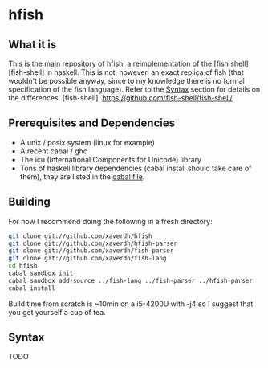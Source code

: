 # hfish

## What it is

This is the main repository of hfish, a reimplementation of the [fish shell][fish-shell] in haskell.
This is not, however, an exact replica of fish (that wouldn't be possible anyway, since to my knowledge there is no formal specification of the fish language).
Refer to the [Syntax](#syntax) section for details on the differences.
  [fish-shell]: https://github.com/fish-shell/fish-shell/

## Prerequisites and Dependencies
  * A unix / posix system (linux for example)
  * A recent cabal / ghc
  * The icu (International Components for Unicode) library
  * Tons of haskell library dependencies (cabal install should take care of them), they are listed in the [cabal file][hfish-cabal-file].

 [hfish-cabal-file]: https://github.com/xaverdh/hfish/blob/master/hfish.cabal

## Building

For now I recommend doing the following in a fresh directory:

```sh
git clone git://github.com/xaverdh/hfish
git clone git://github.com/xaverdh/hfish-parser
git clone git://github.com/xaverdh/fish-parser
git clone git://github.com/xaverdh/fish-lang
cd hfish
cabal sandbox init
cabal sandbox add-source ../fish-lang ../fish-parser ../hfish-parser
cabal install
```

Build time from scratch is ~10min on a i5-4200U with -j4 so I suggest that you get yourself a cup of tea.

## Syntax

TODO
